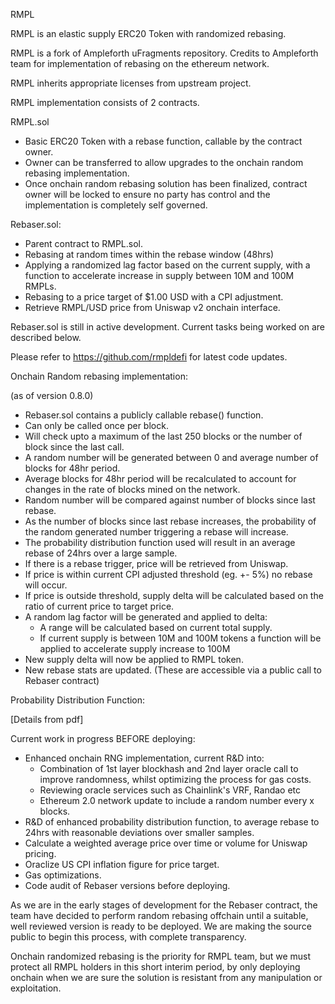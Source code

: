 RMPL

RMPL is an elastic supply ERC20 Token with randomized rebasing.

RMPL is a fork of Ampleforth uFragments repository. Credits to
Ampleforth team for implementation of rebasing on the ethereum network.

RMPL inherits appropriate licenses from upstream project.

RMPL implementation consists of 2 contracts.

RMPL.sol

-   Basic ERC20 Token with a rebase function, callable by the contract
    owner.
-   Owner can be transferred to allow upgrades to the onchain random
    rebasing implementation.
-   Once onchain random rebasing solution has been finalized, contract
    owner will be locked to ensure no party has control and the
    implementation is completely self governed.

Rebaser.sol:

-   Parent contract to RMPL.sol.
-   Rebasing at random times within the rebase window (48hrs)
-   Applying a randomized lag factor based on the current supply, with a
    function to accelerate increase in supply between 10M and 100M
    RMPLs.
-   Rebasing to a price target of \$1.00 USD with a CPI adjustment.
-   Retrieve RMPL/USD price from Uniswap v2 onchain interface.

Rebaser.sol is still in active development. Current tasks being worked
on are described below.

Please refer to https://github.com/rmpldefi for latest code updates.

Onchain Random rebasing implementation:

(as of version 0.8.0)

-   Rebaser.sol contains a publicly callable rebase() function.
-   Can only be called once per block.
-   Will check upto a maximum of the last 250 blocks or the number of
    block since the last call.
-   A random number will be generated between 0 and average number of
    blocks for 48hr period.
-   Average blocks for 48hr period will be recalculated to account for
    changes in the rate of blocks mined on the network.
-   Random number will be compared against number of blocks since last
    rebase.
-   As the number of blocks since last rebase increases, the probability
    of the random generated number triggering a rebase will increase.
-   The probability distribution function used will result in an average
    rebase of 24hrs over a large sample.
-   If there is a rebase trigger, price will be retrieved from Uniswap.
-   If price is within current CPI adjusted threshold (eg. +- 5%) no
    rebase will occur.
-   If price is outside threshold, supply delta will be calculated based
    on the ratio of current price to target price.
-   A random lag factor will be generated and applied to delta:
    -   A range will be calculated based on current total supply.
    -   If current supply is between 10M and 100M tokens a function will
        be applied to accelerate supply increase to 100M
-   New supply delta will now be applied to RMPL token.
-   New rebase stats are updated. (These are accessible via a public
    call to Rebaser contract)

Probability Distribution Function:

[Details from pdf]

Current work in progress BEFORE deploying:

-   Enhanced onchain RNG implementation, current R&D into:
    -   Combination of 1st layer blockhash and 2nd layer oracle call to
        improve randomness, whilst optimizing the process for gas costs.
    -   Reviewing oracle services such as Chainlink's VRF, Randao etc
    -   Ethereum 2.0 network update to include a random number every x
        blocks.
-   R&D of enhanced probability distribution function, to average rebase
    to 24hrs with reasonable deviations over smaller samples.
-   Calculate a weighted average price over time or volume for Uniswap
    pricing.
-   Oraclize US CPI inflation figure for price target.
-   Gas optimizations.
-   Code audit of Rebaser versions before deploying.

As we are in the early stages of development for the Rebaser contract,
the team have decided to perform random rebasing offchain until a
suitable, well reviewed version is ready to be deployed. We are making
the source public to begin this process, with complete transparency.

Onchain randomized rebasing is the priority for RMPL team, but we must
protect all RMPL holders in this short interim period, by only deploying
onchain when we are sure the solution is resistant from any manipulation
or exploitation.
